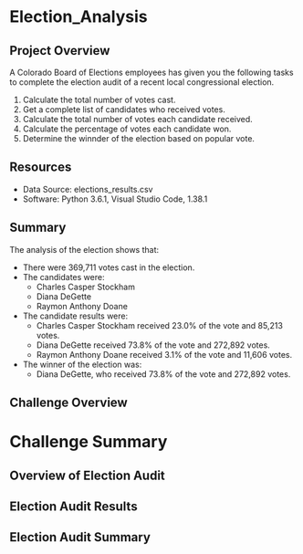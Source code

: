 # Election_Analysis

## Project Overview
A Colorado Board of Elections employees has given you the following tasks to complete the election audit of a recent local congressional election.

1. Calculate the total number of votes cast.
2. Get a complete list of candidates who received votes.
3. Calculate the total number of votes each candidate received. 
4. Calculate the percentage of votes each candidate won.
5. Determine the winnder of the election based on popular vote.

## Resources
* Data Source: elections_results.csv
* Software: Python 3.6.1, Visual Studio Code, 1.38.1

## Summary
The analysis of the election shows that:

* There were 369,711 votes cast in the election.
* The candidates were:
  * Charles Casper Stockham
  * Diana DeGette
  * Raymon Anthony Doane
* The candidate results were:
  * Charles Casper Stockham received 23.0% of the vote and 85,213 votes.
  * Diana DeGette received 73.8% of the vote and 272,892 votes.
  * Raymon Anthony Doane received 3.1% of the vote and 11,606 votes. 
* The winner of the election was:
  * Diana DeGette, who received 73.8% of the vote and 272,892 votes.

## Challenge Overview

# Challenge Summary

## Overview of Election Audit

## Election Audit Results

## Election Audit Summary
